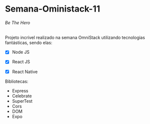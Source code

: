 # Semana-Oministack-11
###### Be The Hero

Projeto incrível realizado na semana OmniStack utilizando tecnologias fantásticas, sendo elas:

- [x] Node JS
- [X] React JS
- [X] React Native



Bibliotecas:

- Express
- Celebrate
- SuperTest
- Cors
- DOM
- Expo
